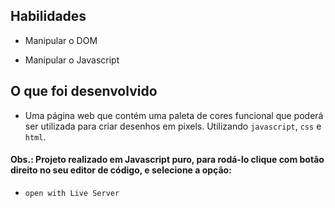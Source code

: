 ## Habilidades

- Manipular o DOM

- Manipular o Javascript

## O que foi desenvolvido

- Uma página web que contém uma paleta de cores funcional que poderá ser utilizada para criar desenhos em pixels. Utilizando `javascript`, `css` e `html`.

#### Obs.: Projeto realizado em Javascript puro, para rodá-lo clique com botão direito no seu editor de código, e selecione a opção:
- `open with Live Server`
